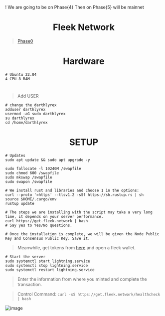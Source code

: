 ! We are going to be on Phase{4} 
Then on Phase{5} will be mainnet

<h1 align="center">Fleek Network</h1>

> [Phase0](https://blog.fleek.network/post/fleek-network-testnet-phase0/)

<h1 align="center"> Hardware</h1>


```console
# Ubuntu 22.04 
4 CPU 8 RAM
```

#

> Add USER
```console
# change the darthlyrex
adduser darthlyrex
usermod -aG sudo darthlyrex
su darthlyrex
cd /home/darthlyrex
```

<h1 align="center"> SETUP </h1>

```console
# Updates
sudo apt update && sudo apt upgrade -y

sudo fallocate -l 10240M /swapfile
sudo chmod 600 /swapfile
sudo mkswap /swapfile
sudo swapon /swapfile

# We install rust and libraries and choose 1 in the options:
curl --proto '=https' --tlsv1.2 -sSf https://sh.rustup.rs | sh
source $HOME/.cargo/env
rustup update
```

```console
# The steps we are installing with the script may take a very long time, it depends on your server performance.
curl https://get.fleek.network | bash
# Say yes to Yes/No questions.

# Once the installation is complete, we will be given the Node Public Key and Consensus Public Key. Save it.
```

> Meanwhile, get tokens from [here](https://faucet.testnet.fleek.network/) and open a fleek wallet.
> 
```console
# Start the server
sudo systemctl start lightning.service
sudo systemctl stop lightning.service
sudo systemctl restart lightning.service
```

> Enter the information from where you minted and complete the transaction.

> Control Command: `curl -sS https://get.fleek.network/healthcheck | bash`

![image](https://github.com/ruesandora/Fleek/assets/101149671/c042eef0-f50e-42b3-88e0-2845bf7201f0)





